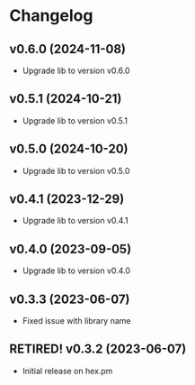 # Changelog

## v0.6.0 (2024-11-08)

- Upgrade lib to version v0.6.0

## v0.5.1 (2024-10-21)

- Upgrade lib to version v0.5.1

## v0.5.0 (2024-10-20)

- Upgrade lib to version v0.5.0

## v0.4.1 (2023-12-29)

- Upgrade lib to version v0.4.1

## v0.4.0 (2023-09-05)

- Upgrade lib to version v0.4.0

## v0.3.3 (2023-06-07)

- Fixed issue with library name

## RETIRED! v0.3.2 (2023-06-07)

- Initial release on hex.pm
